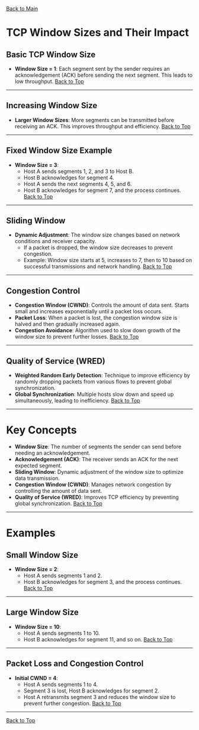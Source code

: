 <a name="top"></a>
[Back to Main](https://github.com/caxylive/Net_Projects/tree/main/notes)

# TCP Window Sizes and Their Impact

## Basic TCP Window Size
- **Window Size = 1**: Each segment sent by the sender requires an acknowledgement (ACK) before sending the next segment. This leads to low throughput.
[Back to Top](#top)

---

## Increasing Window Size
- **Larger Window Sizes**: More segments can be transmitted before receiving an ACK. This improves throughput and efficiency.
[Back to Top](#top)

---

## Fixed Window Size Example
- **Window Size = 3**:
  - Host A sends segments 1, 2, and 3 to Host B.
  - Host B acknowledges for segment 4.
  - Host A sends the next segments 4, 5, and 6.
  - Host B acknowledges for segment 7, and the process continues.
[Back to Top](#top)

---

## Sliding Window
- **Dynamic Adjustment**: The window size changes based on network conditions and receiver capacity.
  - If a packet is dropped, the window size decreases to prevent congestion.
  - Example: Window size starts at 5, increases to 7, then to 10 based on successful transmissions and network handling.
[Back to Top](#top)

---

## Congestion Control
- **Congestion Window (CWND)**: Controls the amount of data sent. Starts small and increases exponentially until a packet loss occurs.
- **Packet Loss**: When a packet is lost, the congestion window size is halved and then gradually increased again.
- **Congestion Avoidance**: Algorithm used to slow down growth of the window size to prevent further losses.
[Back to Top](#top)

---

## Quality of Service (WRED)
- **Weighted Random Early Detection**: Technique to improve efficiency by randomly dropping packets from various flows to prevent global synchronization.
- **Global Synchronization**: Multiple hosts slow down and speed up simultaneously, leading to inefficiency.
[Back to Top](#top)

---

# Key Concepts
- **Window Size**: The number of segments the sender can send before needing an acknowledgement.
- **Acknowledgement (ACK)**: The receiver sends an ACK for the next expected segment.
- **Sliding Window**: Dynamic adjustment of the window size to optimize data transmission.
- **Congestion Window (CWND)**: Manages network congestion by controlling the amount of data sent.
- **Quality of Service (WRED)**: Improves TCP efficiency by preventing global synchronization.
[Back to Top](#top)

---

# Examples

## Small Window Size
- **Window Size = 2**:
  - Host A sends segments 1 and 2.
  - Host B acknowledges for segment 3, and the process continues.
[Back to Top](#top)

---

## Large Window Size
- **Window Size = 10**:
  - Host A sends segments 1 to 10.
  - Host B acknowledges for segment 11, and so on.
[Back to Top](#top)

---

## Packet Loss and Congestion Control
- **Initial CWND = 4**:
  - Host A sends segments 1 to 4.
  - Segment 3 is lost, Host B acknowledges for segment 2.
  - Host A retransmits segment 3 and reduces the window size to prevent further congestion.
[Back to Top](#top)

---

[Back to Top](#top)
